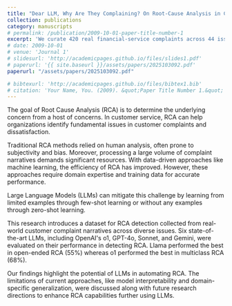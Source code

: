 ```yaml
---
title: "Dear LLM, Why Are They Complaining? On Root‑Cause Analysis in Customer Service"
collection: publications
category: manuscripts
# permalink: /publication/2009-10-01-paper-title-number-1
excerpt: 'We curate 420 real financial‑service complaints across 44 issues and benchmark five frontier models, showing zero‑shot RCA is already viable yet leaves head‑room for few‑shot tuning'
# date: 2009-10-01
# venue: 'Journal 1'
# slidesurl: 'http://academicpages.github.io/files/slides1.pdf'
# paperurl: '{{ site.baseurl }}/assets/papers/2025103092.pdf'
paperurl: "/assets/papers/2025103092.pdf"

# bibtexurl: 'http://academicpages.github.io/files/bibtex1.bib'
# citation: 'Your Name, You. (2009). &quot;Paper Title Number 1.&quot; <i>Journal 1</i>. 1(1).'
---
```

The goal of Root Cause Analysis (RCA) is to determine the underlying concern from a host of concerns. In customer service, RCA can help organizations identify fundamental issues in customer complaints and dissatisfaction.

Traditional RCA methods relied on human analysis, often prone to subjectivity and bias. Moreover, processing a large volume of complaint narratives demands significant resources. With data-driven approaches like machine learning, the efficiency of RCA has improved. However, these approaches require domain expertise and training data for accurate performance.

Large Language Models (LLMs) can mitigate this challenge by learning from limited examples through few-shot learning or without any examples through zero-shot learning.

This research introduces a dataset for RCA detection collected from real-world customer complaint narratives across diverse issues. Six state-of-the-art LLMs, including OpenAI's o1, GPT-4o, Sonnet, and Gemini, were evaluated on their performance in detecting RCA. Llama performed the best in open-ended RCA (55%) whereas o1 performed the best in multiclass RCA (68%).

Our findings highlight the potential of LLMs in automating RCA. The limitations of current approaches, like model interpretability and domain-specific generalization, were discussed along with future research directions to enhance RCA capabilities further using LLMs.
